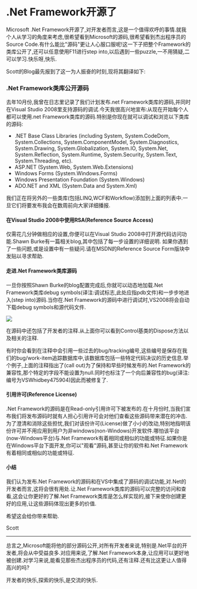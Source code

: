 .Net Framework开源了
========

Microsoft .Net Framework开源了,对开发者而言,这是一个值得欢呼的事情.就我个人从学习的角度来考虑,很希望看到Microsoft的源码,很希望看到杰出程序员的Source Code.有什么能比"源码"更让人心服口服呢!这一下子把整个Framework的类库公开了,还可以任意使用F11进行step into,以后遇到一些puzzle,一不用猜疑,二可以学习.快乐呀,快乐.

Scott的Blog最先报到了这一为人振奋的时刻,现将其翻译如下:


### .Net Framework类库公开源码

去年10月份,我曾在日志里记录了我们计划发布.net Framework类库的源码,并同时在Visual Studio 2008里支持源码的调试.今天我很高兴地宣布:从现在开始每个人都可以使用.net Framework类库的源码.特别是你现在就可以调试和浏览以下类库的源码:

- .NET Base Class Libraries (including System, System.CodeDom, System.Collections, System.ComponentModel, System.Diagnostics, System.Drawing, System.Globalization, System.IO, System.Net, System.Reflection, System.Runtime, System.Security, System.Text, System.Threading, etc).
- ASP.NET (System.Web, System.Web.Extensions)
- Windows Forms (System.Windows.Forms)
- Windows Presentation Foundation (System.Windows)
- ADO.NET and XML (System.Data and System.Xml)

我们正在将另外的一些类库(包括LINQ,WCF和Workflow)添加到上面的列表中.一旦它们将要发布我会在数周前向大家详细播报.

#### 在Visual Studio 2008中使用RSA(Reference Source Access)

仅需花几分钟做相应的设置,你便可以在Visual Studio 2008中打开源代码访问功能.Shawn Burke有一篇相关blog,其中包括了每一步设置的详细说明.
如果你遇到了一些问题,或是设置中有一些疑问.请在MSDN的Reference Source Form版块中发贴以寻求帮助.

#### 走进.Net Framework类库源码

一旦你按照Shawn Burke的blog配置完成后,你就可以动态地加载.Net Framework类库debug symbols(译注:调试标志,此处应指pdb文件)和一步步地进入(step into)源码.当你在.Net Framework的源码中进行调试时,VS2008将会自动下载debug symbols和源代码文件.

![](http://blog.chinaunix.net/photo/11680_080123085449.png)

在源码中还包括了开发者的注释.从上面你可以看到Control基类的Dispose方法以及相关的注释.

有时你会看到在注释中会引用一些过去的bug/tracking编号,这些编号是保存在我们的bug/work-item追踪数据库中,该数据库包括一些特定代码决议的历史信息.举个例子,上面的注释指出了(call out)为了保持和早些时候发布的.Net Framework的兼容性,那个特定的字段不能设置为null.同时也标注了一个向后兼容性的bug(译注:编号为VSWhidbey475904)因此而被修复了.

#### 引用许可(Reference License)

.Net Framework的源码是在Read-only引用许可下被发布的.在十月份时,当我们宣布我们将发布源码时就有人担心引用许可会对他们查看这些源码带来潜在的冲击.为了澄清和消除这些担忧,我们对该份许可(License)做了小小的改动,特别地指明该份许可并不用应用到用户为非windows(non-Windows)开发软件.哪怕该平台(now-Windows平台)与.Net Framework有着相同或相似的功能或特征.如果你是在Windows平台下面开发,你可以"观看"源码,甚至让你的软件和.Net Framework有着相同或相似的功能或特征.

#### 小结

我们认为发布.Net Framework的源码和在VS中集成了源码的调试功能,对.Net的开发者而言,这将会很有用处.让.Net Framework类库的源码可以完整的访问和查看,这会让你更好的了解.Net Framework类库是怎么样实现的,接下来使你创建更好的应用,让这些源码体现出更多的价值.

希望这会给你带来帮助.

Scott

-----

总言之,Microsoft能将他的部分源码公开,对所有开发者来说,特别是.Net平台的开发者,将会从中受益良多.对应用来说,了解.Net Framework本身,让应用可以更好地被创建.对学习来说,能看见那些杰出程序员的代码,还有注释.还有比这更让人值得高兴的吗?

开发者的快乐,探索的快乐,是交流的快乐.
